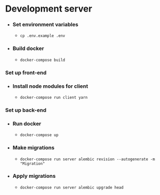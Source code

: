 # Development server

- ### Set environment variables

  - `cp .env.example .env`

- ### Build docker

  - `docker-compose build`

### Set up front-end

- ### Install node modules for client

  - `docker-compose run client yarn`
 

### Set up back-end 

- ### Run docker

  - `docker-compose up`

- ### Make migrations

  - `docker-compose run server alembic revision --autogenerate -m "Migration"`

- ### Apply migrations

  - `docker-compose run server alembic upgrade head`
 